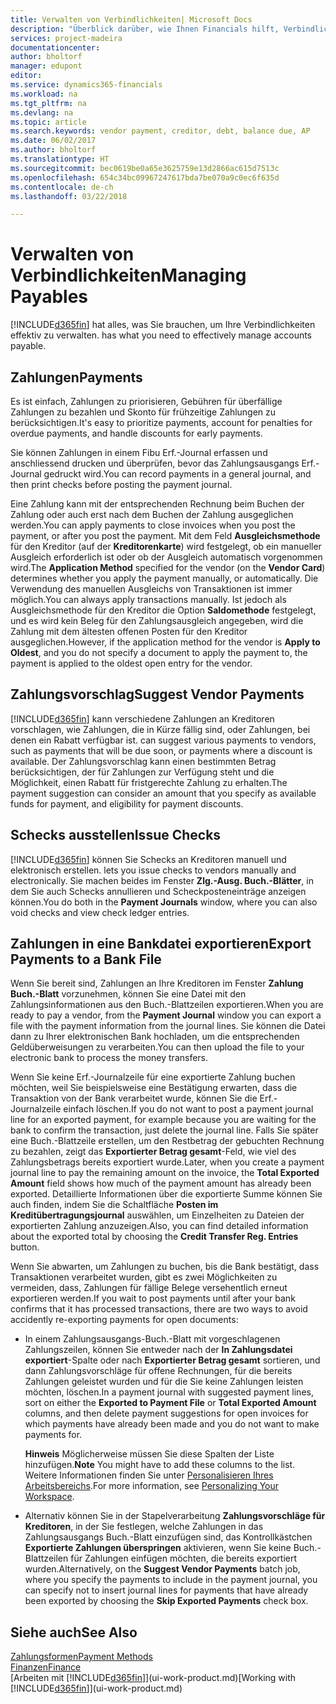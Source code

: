 ```yaml
---
title: Verwalten von Verbindlichkeiten| Microsoft Docs
description: "Überblick darüber, wie Ihnen Financials hilft, Verbindlichkeiten inklusive Kreditorenzahlungen, Gläubiger, Schulden und geschuldete Beträge zu verwalten."
services: project-madeira
documentationcenter: 
author: bholtorf
manager: edupont
editor: 
ms.service: dynamics365-financials
ms.workload: na
ms.tgt_pltfrm: na
ms.devlang: na
ms.topic: article
ms.search.keywords: vendor payment, creditor, debt, balance due, AP
ms.date: 06/02/2017
ms.author: bholtorf
ms.translationtype: HT
ms.sourcegitcommit: bec0619be0a65e3625759e13d2866ac615d7513c
ms.openlocfilehash: 654c34bc09967247617bda7be070a9c0ec6f635d
ms.contentlocale: de-ch
ms.lasthandoff: 03/22/2018

---
```

# <a name="managing-payables"></a><span data-ttu-id="3c2fb-103">Verwalten von Verbindlichkeiten</span><span class="sxs-lookup"><span data-stu-id="3c2fb-103">Managing Payables</span></span>
[!INCLUDE[d365fin](includes/d365fin_md.md)]<span data-ttu-id="3c2fb-104"> hat alles, was Sie brauchen, um Ihre Verbindlichkeiten effektiv zu verwalten.</span><span class="sxs-lookup"><span data-stu-id="3c2fb-104"> has what you need to effectively manage accounts payable.</span></span>  

## <a name="payments"></a><span data-ttu-id="3c2fb-105">Zahlungen</span><span class="sxs-lookup"><span data-stu-id="3c2fb-105">Payments</span></span>
<span data-ttu-id="3c2fb-106">Es ist einfach, Zahlungen zu priorisieren, Gebühren für überfällige Zahlungen zu bezahlen und Skonto für frühzeitige Zahlungen zu berücksichtigen.</span><span class="sxs-lookup"><span data-stu-id="3c2fb-106">It's easy to prioritize payments, account for penalties for overdue payments, and handle discounts for early payments.</span></span>

<span data-ttu-id="3c2fb-107">Sie können Zahlungen in einem Fibu Erf.-Journal erfassen und anschliessend drucken und überprüfen, bevor das Zahlungsausgangs Erf.-Journal gedruckt wird.</span><span class="sxs-lookup"><span data-stu-id="3c2fb-107">You can record payments in a general journal, and then print checks before posting the payment journal.</span></span>

<span data-ttu-id="3c2fb-108">Eine Zahlung kann mit der entsprechenden Rechnung beim Buchen der Zahlung oder auch erst nach dem Buchen der Zahlung ausgeglichen werden.</span><span class="sxs-lookup"><span data-stu-id="3c2fb-108">You can apply payments to close invoices when you post the payment, or after you post the payment.</span></span> <span data-ttu-id="3c2fb-109">Mit dem Feld **Ausgleichsmethode** für den Kreditor (auf der **Kreditorenkarte**) wird festgelegt, ob ein manueller Ausgleich erforderlich ist oder ob der Ausgleich automatisch vorgenommen wird.</span><span class="sxs-lookup"><span data-stu-id="3c2fb-109">The **Application Method** specified for the vendor (on the **Vendor Card**) determines whether you apply the payment manually, or automatically.</span></span> <span data-ttu-id="3c2fb-110">Die Verwendung des manuellen Ausgleichs von Transaktionen ist immer möglich.</span><span class="sxs-lookup"><span data-stu-id="3c2fb-110">You can always apply transactions manually.</span></span> <span data-ttu-id="3c2fb-111">Ist jedoch als Ausgleichsmethode für den Kreditor die Option **Saldomethode** festgelegt, und es wird kein Beleg für den Zahlungsausgleich angegeben, wird die Zahlung mit dem ältesten offenen Posten für den Kreditor ausgeglichen.</span><span class="sxs-lookup"><span data-stu-id="3c2fb-111">However, if the application method for the vendor is **Apply to Oldest**, and you do not specify a document to apply the payment to, the payment is applied to the oldest open entry for the vendor.</span></span>

## <a name="suggest-vendor-payments"></a><span data-ttu-id="3c2fb-112">Zahlungsvorschlag</span><span class="sxs-lookup"><span data-stu-id="3c2fb-112">Suggest Vendor Payments</span></span>
[!INCLUDE[d365fin](includes/d365fin_md.md)]<span data-ttu-id="3c2fb-113"> kann verschiedene Zahlungen an Kreditoren vorschlagen, wie Zahlungen, die in Kürze fällig sind, oder Zahlungen, bei denen ein Rabatt verfügbar ist.</span><span class="sxs-lookup"><span data-stu-id="3c2fb-113"> can suggest various payments to vendors, such as payments that will be due soon, or payments where a discount is available.</span></span> <span data-ttu-id="3c2fb-114">Der Zahlungsvorschlag kann einen bestimmten Betrag berücksichtigen, der für Zahlungen zur Verfügung steht und die Möglichkeit, einen Rabatt für fristgerechte Zahlung zu erhalten.</span><span class="sxs-lookup"><span data-stu-id="3c2fb-114">The payment suggestion can consider an amount that you specify as available funds for payment, and eligibility for payment discounts.</span></span>

## <a name="issue-checks"></a><span data-ttu-id="3c2fb-115">Schecks ausstellen</span><span class="sxs-lookup"><span data-stu-id="3c2fb-115">Issue Checks</span></span>
[!INCLUDE[d365fin](includes/d365fin_md.md)]<span data-ttu-id="3c2fb-116"> können Sie Schecks an Kreditoren manuell und elektronisch erstellen.</span><span class="sxs-lookup"><span data-stu-id="3c2fb-116"> lets you issue checks to vendors manually and electronically.</span></span> <span data-ttu-id="3c2fb-117">Sie machen beides im Fenster **Zlg.-Ausg. Buch.-Blätter**, in dem Sie auch Schecks annullieren und Scheckposteneinträge anzeigen können.</span><span class="sxs-lookup"><span data-stu-id="3c2fb-117">You do both in the **Payment Journals** window, where you can also void checks and view check ledger entries.</span></span>

## <a name="export-payments-to-a-bank-file"></a><span data-ttu-id="3c2fb-118">Zahlungen in eine Bankdatei exportieren</span><span class="sxs-lookup"><span data-stu-id="3c2fb-118">Export Payments to a Bank File</span></span>
<span data-ttu-id="3c2fb-119">Wenn Sie bereit sind, Zahlungen an Ihre Kreditoren im Fenster **Zahlung Buch.-Blatt** vorzunehmen, können Sie eine Datei mit den Zahlungsinformationen aus den Buch.-Blattzeilen exportieren.</span><span class="sxs-lookup"><span data-stu-id="3c2fb-119">When you are ready to pay a vendor, from the **Payment Journal** window you can export a file with the payment information from the journal lines.</span></span> <span data-ttu-id="3c2fb-120">Sie können die Datei dann zu Ihrer elektronischen Bank hochladen, um die entsprechenden Geldüberweisungen zu verarbeiten.</span><span class="sxs-lookup"><span data-stu-id="3c2fb-120">You can then upload the file to your electronic bank to process the money transfers.</span></span>

<span data-ttu-id="3c2fb-121">Wenn Sie keine Erf.-Journalzeile für eine exportierte Zahlung buchen möchten, weil Sie beispielsweise eine Bestätigung erwarten, dass die Transaktion von der Bank verarbeitet wurde, können Sie die Erf.-Journalzeile einfach löschen.</span><span class="sxs-lookup"><span data-stu-id="3c2fb-121">If you do not want to post a payment journal line for an exported payment, for example because you are waiting for the bank to confirm the transaction, just delete the journal line.</span></span> <span data-ttu-id="3c2fb-122">Falls Sie später eine Buch.-Blattzeile erstellen, um den Restbetrag der gebuchten Rechnung zu bezahlen, zeigt das **Exportierter Betrag gesamt**-Feld, wie viel des Zahlungsbetrags bereits exportiert wurde.</span><span class="sxs-lookup"><span data-stu-id="3c2fb-122">Later, when you create a payment journal line to pay the remaining amount on the invoice, the **Total Exported Amount** field shows how much of the payment amount has already been exported.</span></span> <span data-ttu-id="3c2fb-123">Detaillierte Informationen über die exportierte Summe können Sie auch finden, indem Sie die Schaltfläche **Posten im Kreditübertragungsjournal** auswählen, um Einzelheiten zu Dateien der exportierten Zahlung anzuzeigen.</span><span class="sxs-lookup"><span data-stu-id="3c2fb-123">Also, you can find detailed information about the exported total by choosing the **Credit Transfer Reg. Entries** button.</span></span>

<span data-ttu-id="3c2fb-124">Wenn Sie abwarten, um Zahlungen zu buchen, bis die Bank bestätigt, dass Transaktionen verarbeitet wurden, gibt es zwei Möglichkeiten zu vermeiden, dass, Zahlungen für fällige Belege versehentlich erneut exportieren werden.</span><span class="sxs-lookup"><span data-stu-id="3c2fb-124">If you wait to post payments until after your bank confirms that it has processed transactions, there are two ways to avoid accidently re-exporting payments for open documents:</span></span>  

* <span data-ttu-id="3c2fb-125">In einem Zahlungsausgangs-Buch.-Blatt mit vorgeschlagenen Zahlungszeilen, können Sie entweder nach der **In Zahlungsdatei exportiert**-Spalte oder nach **Exportierter Betrag gesamt** sortieren, und dann Zahlungsvorschläge für offene Rechnungen, für die bereits Zahlungen geleistet wurden und für die Sie keine Zahlungen leisten möchten, löschen.</span><span class="sxs-lookup"><span data-stu-id="3c2fb-125">In a payment journal with suggested payment lines, sort on either the **Exported to Payment File** or **Total Exported Amount** columns, and then delete payment suggestions for open invoices for which payments have already been made and you do not want to make payments for.</span></span>

    <span data-ttu-id="3c2fb-126">**Hinweis** Möglicherweise müssen Sie diese Spalten der Liste hinzufügen.</span><span class="sxs-lookup"><span data-stu-id="3c2fb-126">**Note** You might have to add these columns to the list.</span></span> <span data-ttu-id="3c2fb-127">Weitere Informationen finden Sie unter [Personalisieren Ihres Arbeitsbereichs](ui-personalization-user.md).</span><span class="sxs-lookup"><span data-stu-id="3c2fb-127">For more information, see [Personalizing Your Workspace](ui-personalization-user.md).</span></span>  
* <span data-ttu-id="3c2fb-128">Alternativ können Sie in der Stapelverarbeitung **Zahlungsvorschläge für Kreditoren**, in der Sie festlegen, welche Zahlungen in das Zahlungsausgangs Buch.-Blatt einzufügen sind, das Kontrollkästchen **Exportierte Zahlungen überspringen** aktivieren, wenn Sie keine Buch.-Blattzeilen für Zahlungen einfügen möchten, die bereits exportiert wurden.</span><span class="sxs-lookup"><span data-stu-id="3c2fb-128">Alternatively, on the **Suggest Vendor Payments** batch job, where you specify the payments to include in the payment journal, you can specify not to insert journal lines for payments that have already been exported by choosing the **Skip Exported Payments** check box.</span></span>

## <a name="see-also"></a><span data-ttu-id="3c2fb-129">Siehe auch</span><span class="sxs-lookup"><span data-stu-id="3c2fb-129">See Also</span></span>
[<span data-ttu-id="3c2fb-130">Zahlungsformen</span><span class="sxs-lookup"><span data-stu-id="3c2fb-130">Payment Methods</span></span>](finance-payment-methods.md)  
[<span data-ttu-id="3c2fb-131">Finanzen</span><span class="sxs-lookup"><span data-stu-id="3c2fb-131">Finance</span></span>](finance.md)  
<span data-ttu-id="3c2fb-132">[Arbeiten mit [!INCLUDE[d365fin](includes/d365fin_md.md)]](ui-work-product.md)</span><span class="sxs-lookup"><span data-stu-id="3c2fb-132">[Working with [!INCLUDE[d365fin](includes/d365fin_md.md)]](ui-work-product.md)</span></span>

